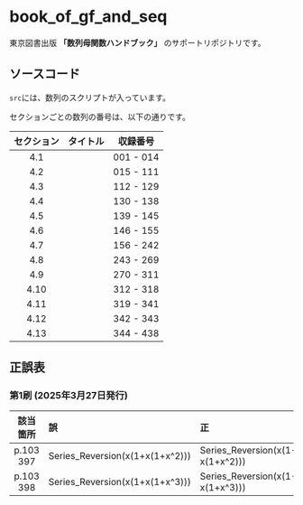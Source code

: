 # book_of_gf_and_seq

東京図書出版 **「数列母関数ハンドブック」** のサポートリポジトリです。

## ソースコード

`src`には、数列のスクリプトが入っています。

セクションごとの数列の番号は、以下の通りです。

| セクション | タイトル | 収録番号 |
|:---:|:---:|:---:|
| 4.1  |  | 001 - 014 |
| 4.2  |  | 015 - 111 |
| 4.3  |  | 112 - 129 |
| 4.4  |  | 130 - 138 |
| 4.5  |  | 139 - 145 |
| 4.6  |  | 146 - 155 |
| 4.7  |  | 156 - 242 |
| 4.8  |  | 243 - 269 |
| 4.9  |  | 270 - 311 |
| 4.10 |  | 312 - 318 |
| 4.11 |  | 319 - 341 |
| 4.12 |  | 342 - 343 |
| 4.13 |  | 344 - 438 |

## 正誤表

### 第1刷 (2025年3月27日発行)

| 該当箇所 | 誤 | 正 |
|:---:|:---|:---|
| p.103 397 | Series_Reversion(x(1+x(1+x^2))) | Series_Reversion(x(1-x(1+x^2))) |
| p.103 398 | Series_Reversion(x(1+x(1+x^3))) | Series_Reversion(x(1-x(1+x^3))) |